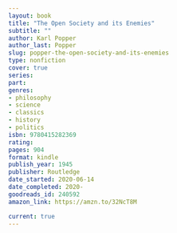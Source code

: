 ```yaml
---
layout: book
title: "The Open Society and its Enemies"
subtitle: ""
author: Karl Popper
author_last: Popper
slug: popper-the-open-society-and-its-enemies
type: nonfiction
cover: true
series: 
part: 
genres:
- philosophy
- science
- classics
- history
- politics
isbn: 9780415282369
rating: 
pages: 904
format: kindle
publish_year: 1945
publisher: Routledge
date_started: 2020-06-14
date_completed: 2020-
goodreads_id: 240592
amazon_link: https://amzn.to/32NcT8M

current: true
---
```

